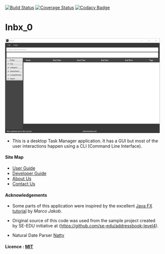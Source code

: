 [![Build Status](https://travis-ci.org/CS2103AUG2016-T09-C1/main.svg?branch=master)](https://travis-ci.org/CS2103AUG2016-T09-C1/main)
[![Coverage Status](https://coveralls.io/repos/github/CS2103AUG2016-T09-C1/main/badge.svg?branch=master)](https://coveralls.io/github/CS2103AUG2016-T09-C1/main?branch=master)
[![Codacy Badge](https://api.codacy.com/project/badge/Grade/9f47ec570dd14298b5be4eccb9efa273)](https://www.codacy.com/app/ashley_2461994/main?utm_source=github.com&amp;utm_medium=referral&amp;utm_content=CS2103AUG2016-T09-C1/main&amp;utm_campaign=Badge_Grade)

# Inbx_0

<img src="docs/images/GUI.png" width="600"><br>

* This is a desktop Task Manager application. It has a GUI but most of the user interactions happen using 
  a CLI (Command Line Interface).
  
#### Site Map
* [User Guide](docs/UserGuide.md) 
* [Developer Guide](docs/DeveloperGuide.md)  
* [About Us](docs/AboutUs.md)
* [Contact Us](docs/ContactUs.md)


#### Acknowledgements

* Some parts of this application were inspired by the excellent 
  [Java FX tutorial](http://code.makery.ch/library/javafx-8-tutorial/) by *Marco Jakob*.

* Original source of this code was used from the sample project created by SE-EDU initiative at 
  (https://github.com/se-edu/addressbook-level4).

* Natural Date Parser [Natty](http://natty.joestelmach.com/)

#### Licence : [MIT](LICENSE)
